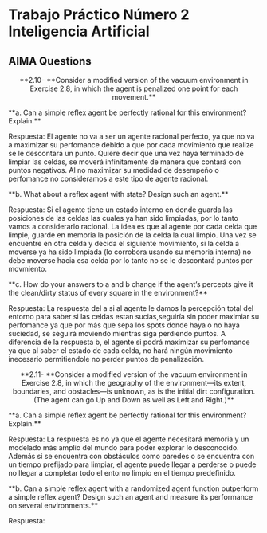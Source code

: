 # Trabajo Práctico Número 2 Inteligencia Artificial
## AIMA Questions

<p align="center">**2.10- **Consider a modified version of the vacuum environment in Exercise 2.8, in which the
agent is penalized one point for each movement.**</p>
<p align="left">**a. Can a simple reflex agent be perfectly rational for this environment? Explain.**</p> 
Respuesta: El agente no va a ser un agente racional perfecto, ya que no va a maximizar su perfomance debido a que por cada movimiento que realize se le descontará un punto. Quiere decir que una vez haya terminado de limpiar las celdas, se moverá infinitamente de manera que contará con puntos negativos. Al no maximizar su medidad de desempeño o perfomance no consideramos a este tipo de agente racional.

<p align="left">**b. What about a reflex agent with state? Design such an agent.**</p>
Respuesta: Si el agente tiene un estado interno en donde guarda las posiciones de las celdas las cuales ya han sido limpiadas, por lo tanto vamos a considerarlo racional. La idea es que al agente por cada celda que limpie, guarde en memoria la posición de la celda la cual limpio. Una vez se encuentre en otra celda y decida el siguiente movimiento, si la celda a moverse ya ha sido limpiada (lo corrobora usando su memoria interna) no debe moverse hacia esa celda por lo tanto no se le descontará puntos por movmiento.

<p align="left">**c. How do your answers to a and b change if the agent’s percepts give it the clean/dirty
status of every square in the environment?**</p>
Respuesta: La respuesta del a si al agente le damos la percepción total del entorno para saber si las celdas estan sucias,seguiría sin poder maximiar su perfomance ya que por más que sepa los spots donde haya o no haya suciedad, se seguirá moviendo mientras siga perdiendo puntos. A diferencia de la respuesta b, el agente si podrá maximizar su perfomance ya que al saber el estado de cada celda, no hará ningún movimiento inecesario permitiendole no perder puntos de penalización.



<p align="center">**2.11- **Consider a modified version of the vacuum environment in Exercise 2.8, in which the
geography of the environment—its extent, boundaries, and obstacles—is unknown, as is the
initial dirt configuration. (The agent can go Up and Down as well as Left and Right.)**</p>
<p align="left">**a. Can a simple reflex agent be perfectly rational for this environment? Explain.**</p> 
Respuesta: La respuesta es no ya que el agente necesitará memoria y un modelado más amplio del mundo para poder explorar lo desconocido. Además si se encuentra con obstáculos como paredes o se encuentra con un tiempo prefijado para limpiar, el agente puede llegar a perderse o puede no llegar a completar todo el entorno limpio en el tiempo predefinido.

<p align="left">**b. Can a simple reflex agent with a randomized agent function outperform a simple reflex
agent? Design such an agent and measure its performance on several environments.**</p> 
Respuesta: 